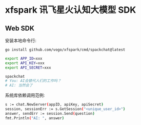# xfspark 讯飞星火认知大模型 SDK

## Web SDK

安装本地命令行:
```bash
go install github.com/vogo/xfspark/cmd/spackchat@latest

export APP_ID=xxx
export API_KEY=xxx
export API_SECRET=xxx

spackchat
# You: AI会替代人们的工作吗？
# AI: 当然会了
```

系统库依赖调用范例:
```bash
s := chat.NewServer(appID, apiKey, apiSecret)
session, sessionErr := s.GetSession("<unique_user_id>")
answer, sendErr := session.Send(question)
fmt.Println("AI: ", answer)
```

